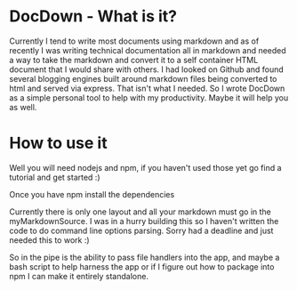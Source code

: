 # DocDown - What is it?

Currently I tend to write most documents using markdown and as of recently I was writing technical documentation all in markdown and needed a way to take the markdown and convert it to a self container HTML document that I would share with others.  I had looked on Github and found several blogging engines built around markdown files being converted to html and served via express.  That isn't what I needed.  So I wrote DocDown as a simple personal tool to help with my productivity.  Maybe it will help you as well.

# How to use it

Well you will need nodejs and npm, if you haven't used those yet go find a tutorial and get started :)

Once you have npm install the dependencies

Currently there is only one layout and all your markdown must go in the myMarkdownSource.  I was in a hurry building this so I haven't written the code to do command line options parsing.  Sorry had a deadline and just needed this to work :)

So in the pipe is the ability to pass file handlers into the app, and maybe a bash script to help harness the app or if I figure out how to package into npm I can make it entirely standalone.
